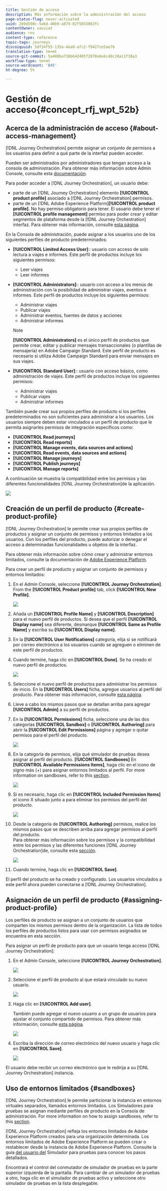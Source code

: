 ```yaml
---
title: Gestión de acceso
description: Más información sobre la administración del acceso
page-status-flag: never-activated
uuid: 269d590c-5a6d-40b9-a879-02f5033863fc
contentOwner: sauviat
audience: rns
content-type: reference
topic-tags: journeys
discoiquuid: 5df34f55-135a-4ea8-afc2-f9427ce5ae7b
translation-type: tm+mt
source-git-commit: 5a480ba736b642485f2078a6e6c40c28a11f38a3
workflow-type: tm+mt
source-wordcount: '845'
ht-degree: 5%

---
```



# Gestión de acceso{#concept_rfj_wpt_52b}

## Acerca de la administración de acceso {#about-access-management}

[!DNL Journey Orchestration] permite asignar un conjunto de permisos a los usuarios para definir a qué parte de la interfaz pueden acceder.

Pueden ser administrados por administradores que tengan acceso a la consola de administración. Para obtener más información sobre Admin Console, consulte esta [documentación](https://helpx.adobe.com/es/enterprise/managing/user-guide.html).

Para poder acceder a [!DNL Journey Orchestration], un usuario debe:

* parte de un [!DNL Journey Orchestration] elemento **[!UICONTROL product profile]** asociado a [!DNL Journey Orchestration] permisos.
* parte de un [!DNL Adobe Experience Platform]**[!UICONTROL product profile]**. No hay permiso obligatorio para tener. El usuario debe tener el **[!UICONTROL profile management]** permiso para poder crear y editar segmentos de plataforma desde la [!DNL Journey Orchestration] interfaz. Para obtener más información, consulte [esta página](https://docs.adobe.com/content/help/en/experience-platform/access-control/home.html#adobe-admin-console).

En la Consola de administración, puede asignar a los usuarios uno de los siguientes perfiles de producto predeterminados:

* **[!UICONTROL Limited Access User]**:: usuario con acceso de solo lectura a viajes e informes. Este perfil de productos incluye los siguientes permisos:
   * Leer viajes
   * Leer informes

* **[!UICONTROL Administrators]**:: usuario con acceso a los menús de administración con la posibilidad de administrar viajes, eventos e informes. Este perfil de productos incluye los siguientes permisos:
   * Administrar viajes
   * Publicar viajes
   * Administrar eventos, fuentes de datos y acciones
   * Administrar informes

   >[!NOTE]
   >
   >**[!UICONTROL Administrators]** es el único perfil de productos que permite crear, editar y publicar mensajes transaccionales (o plantillas de mensajería) en Adobe Campaign Standard. Este perfil de producto es necesario si utiliza Adobe Campaign Standard para enviar mensajes en sus viajes.

* **[!UICONTROL Standard User]**:: usuario con acceso básico, como administración de viajes. Este perfil de productos incluye los siguientes permisos:
   * Administrar viajes
   * Publicar viajes
   * Administrar informes

También puede crear sus propios perfiles de producto si los perfiles predeterminados no son suficientes para administrar a los usuarios.
Los usuarios siempre deben estar vinculados a un perfil de producto que le permita asignarles permisos de integración específicos como:

* **[!UICONTROL Read journeys]**
* **[!UICONTROL Read reports]**
* **[!UICONTROL Manage events, data sources and actions]**
* **[!UICONTROL Read events, data sources and actions]**
* **[!UICONTROL Manage journeys]**
* **[!UICONTROL Publish journeys]**
* **[!UICONTROL Manage reports]**

A continuación se muestra la compatibilidad entre los permisos y las diferentes funcionalidades [!DNL Journey Orchestration]de la aplicación.

![](../assets/do-not-localize/journey_permission.png)

## Creación de un perfil de producto {#create-product-profile}

[!DNL Journey Orchestration] le permite crear sus propios perfiles de productos y asignar un conjunto de permisos y entornos limitados a los usuarios. Con los perfiles del producto, puede autorizar o denegar el acceso a determinadas funcionalidades u objetos de la interfaz.

Para obtener más información sobre cómo crear y administrar entornos limitados, consulte la documentación de [Adobe Experience Platform](https://docs.adobe.com/content/help/en/experience-platform/sandbox/ui/user-guide.html).

Para crear un perfil de producto y asignar un conjunto de permisos y entornos limitados:

1. En el Admin Console, seleccione **[!UICONTROL Journey Orchestration]**. From the **[!UICONTROL Product profile]** tab, click **[!UICONTROL New Profile]**.

   ![](../assets/do-not-localize/user_management_5.png)

1. Añada un **[!UICONTROL Profile Name]** y **[!UICONTROL Description]** para el nuevo perfil de productos. Si desea que el perfil **[!UICONTROL Display name]** sea diferente, desmarque **[!UICONTROL Same as Profile Name]** y escriba su **[!UICONTROL Display name]**.

1. En la **[!UICONTROL User Notifications]** categoría, elija si se notificará por correo electrónico a los usuarios cuando se agreguen o eliminen de este perfil de productos.

1. Cuando termine, haga clic en **[!UICONTROL Done]**. Se ha creado el nuevo perfil de productos.

   ![](../assets/do-not-localize/user_management_1.png)

1. Seleccione el nuevo perfil de productos para administrar los permisos de inicio. En la **[!UICONTROL Users]** ficha, agregue usuarios al perfil del producto. Para obtener más información, consulte [esta página](../about/access-management.md#assigning-product-profile).

1. Lleve a cabo los mismos pasos que se detallan arriba para agregar **[!UICONTROL Admin]** a su perfil de productos.

1. En la **[!UICONTROL Permissions]** ficha, seleccione una de las dos categorías **[!UICONTROL Sandbox]** o **[!UICONTROL Authoring]** para abrir la **[!UICONTROL Edit Permissions]** página y agregar o quitar permisos para el perfil del producto.

   ![](../assets/do-not-localize/user_management_7.png)

1. En la categoría de permisos, elija qué simulador de pruebas desea asignar al perfil del producto. **[!UICONTROL Sandboxes]** En **[!UICONTROL Available Permissions Items]**, haga clic en el icono de signo más (+) para asignar entornos limitados al perfil. For more information on sandboxes, refer to this [section](../about/access-management.md#sandboxes).

   ![](../assets/do-not-localize/user_management_8.png)

1. Si es necesario, haga clic en **[!UICONTROL Included Permission Items]** el icono X situado junto a para eliminar los permisos del perfil del producto.

   ![](../assets/do-not-localize/user_management_9.png)

1. Desde la categoría de **[!UICONTROL Authoring]** permisos, realice los mismos pasos que se describen arriba para agregar permisos al perfil del producto.
   <br>Para obtener más información sobre los permisos y la compatibilidad entre los permisos y las diferentes funciones [!DNL Journey Orchestration]de, consulte esta [sección](../about/access-management.md#about-access-management).

   ![](../assets/do-not-localize/user_management_10.png)

1. Cuando termine, haga clic en **[!UICONTROL Save]**.

El perfil del producto se ha creado y configurado. Los usuarios vinculados a este perfil ahora pueden conectarse a [!DNL Journey Orchestration].

## Asignación de un perfil de producto {#assigning-product-profile}

Los perfiles de producto se asignan a un conjunto de usuarios que comparten los mismos permisos dentro de la organización.
La lista de todos los perfiles de productos listos para usar con permisos asignados se encuentra en esta sección.

Para asignar un perfil de producto para que un usuario tenga acceso [!DNL Journey Orchestration]:

1. En el Admin Console, seleccione **[!UICONTROL Journey Orchestration]**.

   ![](../assets/do-not-localize/user_management.png)

1. Seleccione el perfil de producto al que estará vinculado su nuevo usuario.

   ![](../assets/do-not-localize/user_management_2.png)

1. Haga clic en **[!UICONTROL Add user]**.

   También puede agregar el nuevo usuario a un grupo de usuarios para ajustar el conjunto compartido de permisos. Para obtener más información, consulte [esta página](https://helpx.adobe.com/enterprise/using/user-groups.html).

   ![](../assets/do-not-localize/user_management_3.png)

1. Escriba la dirección de correo electrónico del nuevo usuario y haga clic en **[!UICONTROL Save]**.

   ![](../assets/do-not-localize/user_management_4.png)

El usuario debe recibir un correo electrónico que le redirija a su [!DNL Journey Orchestration] instancia.

## Uso de entornos limitados {#sandboxes}

[!DNL Journey Orchestration] le permite particionar la instancia en entornos virtuales separados, llamados entornos limitados.
Los Simuladores para pruebas se asignan mediante perfiles de producto en la Consola de administración. For more information on how to assign sandboxes, refer to this [section](../about/access-management.md#create-product-profile).

[!DNL Journey Orchestration] refleja los entornos limitados de Adobe Experience Platform creados para una organización determinada.
Los entornos limitados de Adobe Experience Platform se pueden crear o restablecer desde la instancia de Adobe Experience Platform. Consulte la guía [del usuario del](https://docs.adobe.com/content/help/en/experience-platform/sandbox/ui/user-guide.html) Simulador para pruebas para conocer los pasos detallados.

Encontrará el control del conmutador de simulador de pruebas en la parte superior izquierda de la pantalla. Para cambiar de un simulador de pruebas a otro, haga clic en el simulador de pruebas activo y seleccione otro simulador de pruebas en la lista desplegable.
